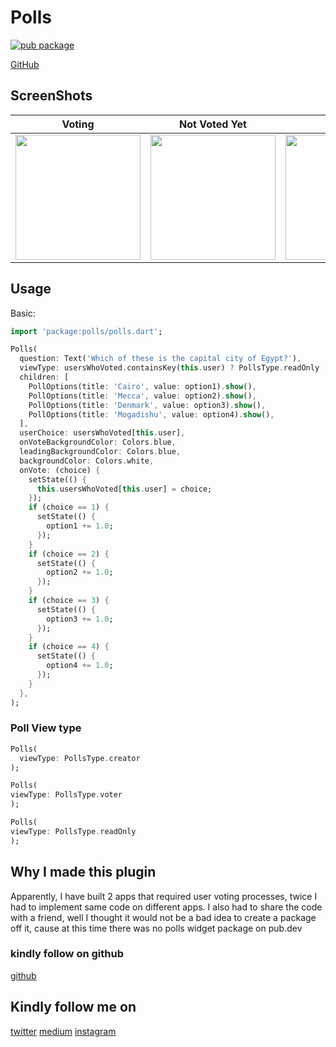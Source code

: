 # Polls

[![pub package](https://img.shields.io/badge/pub-0.1.6-brightgreen)](https://pub.dev/packages/polls)


[GitHub](https://github.com/samuelezedi/polls)

## ScreenShots

| Voting | Not Voted Yet | Voted |
| ------------- | ------------- | ------------- |
| <image width="200" src="https://raw.githubusercontent.com/samuelezedi/polls/master/example/assets/3.gif"> | <image width="200" src="https://raw.githubusercontent.com/samuelezedi/polls/master/example/assets/1.jpeg"> | <image width="200" src="https://raw.githubusercontent.com/samuelezedi/polls/master/example/assets/2.jpeg"> |


## Usage

Basic:

```dart
import 'package:polls/polls.dart';
```

```dart
Polls(
  question: Text('Which of these is the capital city of Egypt?'),
  viewType: usersWhoVoted.containsKey(this.user) ? PollsType.readOnly : this.user == this.creator ? PollsType.creator : PollsType.voter,
  children: [
    PollOptions(title: 'Cairo', value: option1).show(),
    PollOptions(title: 'Mecca', value: option2).show(),
    PollOptions(title: 'Denmark', value: option3).show(),
    PollOptions(title: 'Mogadishu', value: option4).show(),
  ],
  userChoice: usersWhoVoted[this.user],
  onVoteBackgroundColor: Colors.blue,
  leadingBackgroundColor: Colors.blue,
  backgroundColor: Colors.white,
  onVote: (choice) {
    setState(() {
      this.usersWhoVoted[this.user] = choice;
    });
    if (choice == 1) {
      setState(() {
        option1 += 1.0;
      });
    }
    if (choice == 2) {
      setState(() {
        option2 += 1.0;
      });
    }
    if (choice == 3) {
      setState(() {
        option3 += 1.0;
      });
    }
    if (choice == 4) {
      setState(() {
        option4 += 1.0;
      });
    }
  },
);
```

### Poll View type

```dart
Polls(
  viewType: PollsType.creator
);
```

```dart
Polls(
viewType: PollsType.voter
);
```


```dart
Polls(
viewType: PollsType.readOnly
);
```


## Why I made this plugin

Apparently, I have built 2 apps that required user voting processes, twice I had to implement same code on different apps.
I also had to share the code with a friend, well I thought it would not be a bad idea to create a package off it, cause at this
time there was no polls widget package on pub.dev

### kindly follow on github
[github](https://github.com/samuelezedi)

## Kindly follow me on
[twitter](https://twitter.com/samuelezedi)
[medium](https://medium.com/@samuelezedi)
[instagram](https://instagram.com/samuelezedi)